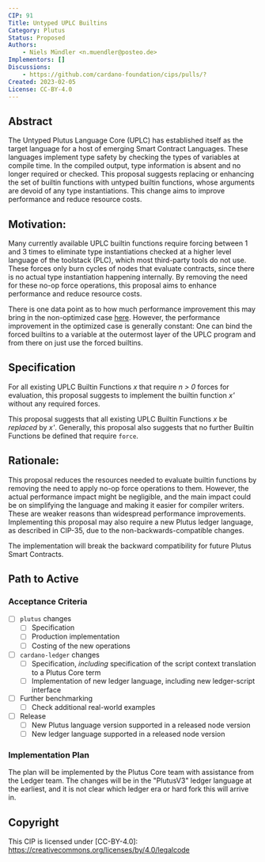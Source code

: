 ```yaml
---
CIP: 91
Title: Untyped UPLC Builtins
Category: Plutus
Status: Proposed
Authors:
    - Niels Mündler <n.muendler@posteo.de>
Implementors: []
Discussions:
    - https://github.com/cardano-foundation/cips/pulls/?
Created: 2023-02-05
License: CC-BY-4.0
---
```


<!-- Existing categories:

- Meta                   | For meta-CIPs which typically serves another category or group of categories.
- Reward-Sharing Schemes | For CIPs discussing the reward & incentive mechanisms of the protocol.
- Wallets                | For standardisation across wallets (hardware, full-node or light).
- Tokens                 | About tokens (fungible or non-fungible) and minting policies in general.
- Metadata               | For proposals around metadata (on-chain or off-chain).
- Tools                  | A broad category for ecosystem tools not falling into any other category.
- Plutus                 | Changes or additions to Plutus
- Ledger                 | For proposals regarding the Cardano ledger
- Catalyst               | For proposals affecting Project Catalyst / the Jörmungandr project

-->

## Abstract
The Untyped Plutus Language Core (UPLC) has established itself as the target language for a host of emerging Smart Contract Languages. These languages implement type safety by checking the types of variables at compile time. In the compiled output, type information is absent and no longer required or checked. This proposal suggests replacing or enhancing the set of builtin functions with untyped builtin functions, whose arguments are devoid of any type instantiations. This change aims to improve performance and reduce resource costs.

## Motivation:
Many currently available UPLC builtin functions require forcing between 1 and 3 times to eliminate type instantiations checked at a higher level language of the toolstack (PLC), which most third-party tools do not use. These forces only burn cycles of nodes that evaluate contracts, since there is no actual type instantiation happening internally. By removing the need for these no-op force operations, this proposal aims to enhance performance and reduce resource costs.

There is one data point as to how much performance improvement this may bring in the non-optimized case [here](https://github.com/input-output-hk/plutus/issues/4183#issuecomment-957934430). However, the performance improvement in the optimized case is generally constant: One can bind the forced builtins to a variable at the outermost layer of the UPLC program and from there on just use the forced builtins.

## Specification
<!-- The technical specification should describe the proposed improvement in sufficient technical detail. In particular, it should provide enough information that an implementation can be performed solely on the basis of the design in the CIP. This is necessary to facilitate multiple, interoperable implementations. -->
For all existing UPLC Builtin Functions _x_ that require _n > 0_ forces for evaluation, this proposal suggests to implement the builtin function _x'_
without any required forces.

This proposal suggests that all existing UPLC Builtin Functions _x_ be *replaced* by _x'_. Generally, this proposal also suggests that no further Builtin Functions be defined that require `force`.


## Rationale:

This proposal reduces the resources needed to evaluate builtin functions by removing the need to apply no-op force operations to them. However, the actual performance impact might be negligible, and the main impact could be on simplifying the language and making it easier for compiler writers. These are weaker reasons than widespread performance improvements. Implementing this proposal may also require a new Plutus ledger language, as described in CIP-35, due to the non-backwards-compatible changes.

The implementation will break the backward compatibility for future Plutus Smart Contracts.

## Path to Active

### Acceptance Criteria

- [ ] `plutus` changes
    - [ ] Specification 
    - [ ] Production implementation
    - [ ] Costing of the new operations
- [ ] `cardano-ledger` changes
    - [ ] Specification, _including_ specification of the script context translation to a Plutus Core term
    - [ ] Implementation of new ledger language, including new ledger-script interface
- [ ] Further benchmarking 
    - [ ] Check additional real-world examples
- [ ] Release
    - [ ] New Plutus language version supported in a released node version
    - [ ] New ledger language supported in a released node version

### Implementation Plan

The plan will be implemented by the Plutus Core team with assistance from the Ledger team.
The changes will be in the "PlutusV3" ledger language at the earliest, and it is not clear which ledger era or hard fork this will arrive in.


## Copyright
This CIP is licensed under [CC-BY-4.0]: https://creativecommons.org/licenses/by/4.0/legalcode
